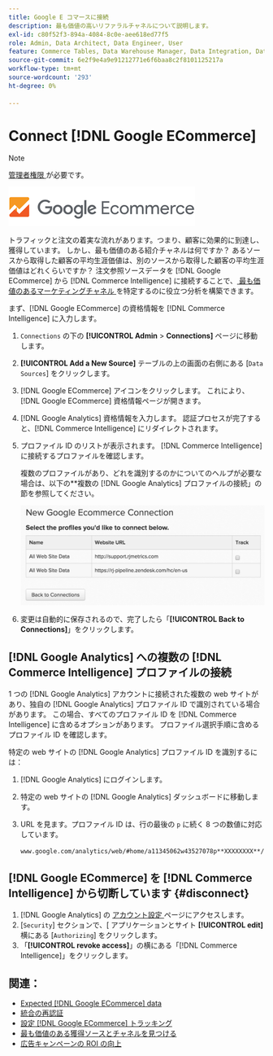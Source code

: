 ```yaml
---
title: Google E コマースに接続
description: 最も価値の高いリファラルチャネルについて説明します。
exl-id: c80f52f3-894a-4084-8c0e-aee618ed77f5
role: Admin, Data Architect, Data Engineer, User
feature: Commerce Tables, Data Warehouse Manager, Data Integration, Data Import/Export
source-git-commit: 6e2f9e4a9e91212771e6f6baa8c2f8101125217a
workflow-type: tm+mt
source-wordcount: '293'
ht-degree: 0%

---
```


# Connect [!DNL Google ECommerce]

>[!NOTE]
>
>[ 管理者権限 ](../../../administrator/user-management/user-management.md) が必要です。

![](../../../assets/google-ecommerce-logo.png)

トラフィックと注文の着実な流れがあります。つまり、顧客に効果的に到達し、獲得しています。 しかし、最も価値のある紹介チャネルは何ですか？ あるソースから取得した顧客の平均生涯価値は、別のソースから取得した顧客の平均生涯価値はどれくらいですか？ 注文参照ソースデータを [!DNL Google ECommerce] から [!DNL Commerce Intelligence] に接続することで、[ 最も価値のあるマーケティングチャネル ](../../../data-analyst/analysis/most-value-source-channel.md) を特定するのに役立つ分析を構築できます。

まず、[!DNL Google ECommerce] の資格情報を [!DNL Commerce Intelligence] に入力します。

1. `Connections` の下の **[!UICONTROL Admin** > **Connections]** ページに移動します。

1. **[!UICONTROL Add a New Source]** テーブルの上の画面の右側にある [`Data Sources`] をクリックします。

1. [!DNL Google ECommerce] アイコンをクリックします。 これにより、[!DNL Google ECommerce] 資格情報ページが開きます。

1. [!DNL Google Analytics] 資格情報を入力します。 認証プロセスが完了すると、[!DNL Commerce Intelligence] にリダイレクトされます。

1. プロファイル ID のリストが表示されます。 [!DNL Commerce Intelligence] に接続するプロファイルを確認します。

   複数のプロファイルがあり、どれを識別するのかについてのヘルプが必要な場合は、以下の**複数の [!DNL Google Analytics] プロファイルの接続」の節を参照してください。

   ![](../../../assets/conn-mult-ga-profiles.png)<!--{: width="500"}-->

1. 変更は自動的に保存されるので、完了したら「**[!UICONTROL Back to Connections]**」をクリックします。

## [!DNL Google Analytics] への複数の [!DNL Commerce Intelligence] プロファイルの接続

1 つの [!DNL Google Analytics] アカウントに接続された複数の web サイトがあり、独自の [!DNL Google Analytics] プロファイル ID で識別されている場合があります。 この場合、すべてのプロファイル ID を [!DNL Commerce Intelligence] に含めるオプションがあります。 プロファイル選択手順に含めるプロファイル ID を確認します。

特定の web サイトの [!DNL Google Analytics] プロファイル ID を識別するには：

1. [!DNL Google Analytics] にログインします。
1. 特定の web サイトの [!DNL Google Analytics] ダッシュボードに移動します。
1. URL を見ます。プロファイル ID は、行の最後の `p` に続く 8 つの数値に対応しています。

   `www.google.com/analytics/web/#home/a11345062w43527078p**XXXXXXXX**/`

## [!DNL Google ECommerce] を [!DNL Commerce Intelligence] から切断しています {#disconnect}

1. [!DNL Google Analytics] の [ アカウント設定 ](https://www.google.com/account/about/?hl=en) ページにアクセスします。
1. [`Security`] セクションで、&lbrack; アプリケーションとサイト **[!UICONTROL edit]** 横にある [`Authorizing`] をクリックします。
1. 「**[!UICONTROL revoke access]**」の横にある「[!DNL Commerce Intelligence]」をクリックします。

## 関連：

* [Expected [!DNL Google ECommerce] data](../integrations/google-ecommerce-data.md)
* [ 統合の再認証 ](https://experienceleague.adobe.com/docs/commerce-knowledge-base/kb/how-to/mbi-reauthenticating-integrations.html)
* [ 設定  [!DNL Google ECommerce]  トラッキング ](https://support.google.com/analytics/answer/1009612?hl=en)
* [最も価値のある獲得ソースとチャネルを見つける](../../analysis/most-value-source-channel.md)
* [広告キャンペーンの ROI の向上](../../analysis/roi-ad-camp.md)
